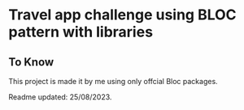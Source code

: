 # Travel app challenge using BLOC pattern with libraries


## To Know

This project is made it by me using only offcial Bloc packages.


Readme updated: 25/08/2023.